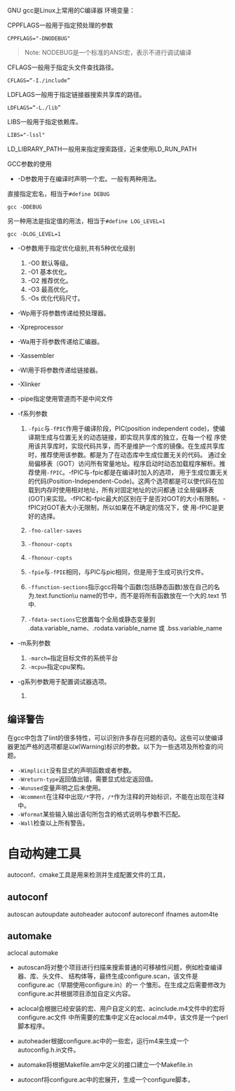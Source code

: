 GNU gcc是Linux上常用的C编译器
环境变量：

CPPFLAGS一般用于指定预处理的参数

```
CPPFLAGS="-DNODEBUG"
```

> Note: NODEBUG是一个标准的ANSI宏，表示不进行调试编译

CFLAGS一般用于指定头文件查找路径。

```
CFLAGS=“-I./include”
```

LDFLAGS一般用于指定链接器搜索共享库的路径。

```
LDFLAGS=“-L./lib”
```

LIBS一般用于指定依赖库。

```
LIBS="-lssl"
```

LD_LIBRARY_PATH一般用来指定搜索路径，近来使用LD_RUN_PATH

GCC参数的使用

* -D参数用于在编译时声明一个宏。一般有两种用法。

直接指定宏名，相当于`#define DEBUG`

```shell
gcc -DDEBUG
```

另一种用法是指定值的用法，相当于`#define LOG_LEVEL=1`

```shell
gcc -DLOG_LEVEL=1
```

* -O参数用于指定优化级别,共有5种优化级别

  1. -O0 默认等级。
  2. -O1 基本优化。
  3. -O2 推荐优化。
  4. -O3 最高优化。
  5. -Os 优化代码尺寸。

* -Wp用于将参数传递给预处理器。
* -Xpreprocessor

* -Wa用于将参数传递给汇编器。
* -Xassembler

* -Wl用于将参数传递给链接器。
* -Xlinker

* -pipe指定使用管道而不是中间文件


* -f系列参数

  1. `-fpic`与`-fPIC`作用于编译阶段，PIC(position independent code)，使编译期生成与位置无关的动态链接，即实现共享库的独立，在每一个程
      序使用该共享库时，实现代码共享，而不是维护一个库的镜像。在生成共享库时，推荐使用该参数。都是为了在动态库中生成位置无关的代码。
      通过全局偏移表（GOT）访问所有常量地址。程序启动时动态加载程序解析。推荐使用`-fPIC`。-fPIC与-fpic都是在编译时加入的选项，
      用于生成位置无关的代码(Position-Independent-Code)。这两个选项都是可以使代码在加载到内存时使用相对地址，所有对固定地址的访问都通      过全局偏移表(GOT)来实现。-fPIC和-fpic最大的区别在于是否对GOT的大小有限制。-fPIC对GOT表大小无限制，所以如果在不确定的情况下，使       用-fPIC是更好的选择。

  2. `-fno-caller-saves`

  3. `-fhonour-copts`

  4. `-fhonour-copts`

  5. `-fpie`与`-fPIE`相同，与PIC与pic相同，但是用于生成可执行文件。

  6. `-ffunction-sections`指示gcc将每个函数(包括静态函数)放在自己的名为.text.function\u name的节中，而不是将所有函数放在一个大的.text      节中.

  7. `-fdata-sections`它放置每个全局或静态变量到 .data.variable_name、.rodata.variable_name 或 .bss.variable_name


* -m系列参数

  1. `-march=`指定目标文件的系统平台
  2. `-mcpu=`指定cpu架构。

* -g系列参数用于配置调试器选项。

  1. 

## 编译警告

在gcc中包含了lint的很多特性，可以识别许多存在问题的语句。这些可以使编译器更加严格的选项都是以`W`(Warning)标识的参数。以下为一些选项及所检查的问题。

<!-- lint是C程序验证器，但是在Linux中没有lint,只有splint -->

* `-Wimplicit`没有显式的声明函数或者参数。
* `-Wreturn-type`返回值出错，需要显式给定返回值。
* `-Wunused`变量声明之后未使用。
* `-Wcomment`在注释中出现`/*`字符，`/*`作为注释的开始标识，不能在出现在注释中。
* `-Wformat`某些输入输出语句所包含的格式说明与参数不匹配。
* `-Wall`检查以上所有警告。




自动构建工具
===========

autoconf、cmake工具是用来检测并生成配置文件的工具，


autoconf
-------
autoscan
autoupdate
autoheader
autoconf
autoreconf
ifnames
autom4te


automake
------
aclocal
automake




* autoscan将对整个项目进行扫描来搜索普通的可移植性问题，例如检查编译器、库、头文件、
结构体等，最终生成configure.scan，该文件是configure.ac（早期使用configure.in）的一
个雏形。在生成之后需要修改为configure.ac并根据项目添加自定义内容。

[//]: # (该命令执行后需要修该configure.ac，并可能定义自己的宏)

* aclocal会根据已经安装的宏、用户自定义的宏、acinclude.m4文件中的宏将configure.ac文件
中所需要的宏集中定义在aclocal.m4中，该文件是一个perl脚本程序。

* autoheader根据configure.ac中的一些宏，运行m4来生成一个autoconfig.h.in文件。

[//]: # (在执行下面之前，需要在每一个源码目录中编写Makefile.am)

* automake将根据Makefile.am中定义的接口建立一个Makefile.in

* autoconf将configure.ac中的宏展开，生成一个configure脚本，









